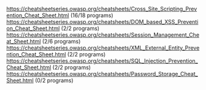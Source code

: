 https://cheatsheetseries.owasp.org/cheatsheets/Cross_Site_Scripting_Prevention_Cheat_Sheet.html (16/18 programs) 
https://cheatsheetseries.owasp.org/cheatsheets/DOM_based_XSS_Prevention_Cheat_Sheet.html (2/2 programs)
https://cheatsheetseries.owasp.org/cheatsheets/Session_Management_Cheat_Sheet.html (2/6 programs)
https://cheatsheetseries.owasp.org/cheatsheets/XML_External_Entity_Prevention_Cheat_Sheet.html (2/2 programs)
https://cheatsheetseries.owasp.org/cheatsheets/SQL_Injection_Prevention_Cheat_Sheet.html (2/2 programs)
https://cheatsheetseries.owasp.org/cheatsheets/Password_Storage_Cheat_Sheet.html (0/2 programs) 


